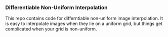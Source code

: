 ### Differentiable Non-Uniform Interpolation

This repo contains code for differntiable non-uniform image interpolation.
It is easy to interpolate images when they lie on a uniform grid, but things get complicated when your grid is non-uniform.
